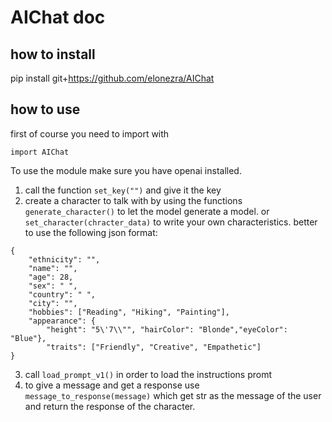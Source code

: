 # AIChat doc

## how to install

pip install git+https://github.com/elonezra/AIChat

## how to use

first of course you need to import with
```
import AIChat
```

To use the module make sure you have openai installed.

1. call the function ``set_key("")`` and give it the key
2. create a character to talk with by using the functions ``generate_character()``
to let the model generate a model. or ``set_character(chracter_data)`` to write your own characteristics. better to use the following json format:
```
{
    "ethnicity": "",
    "name": "",
    "age": 28,
    "sex": " ",
    "country": " ",
    "city": "",
    "hobbies": ["Reading", "Hiking", "Painting"],
    "appearance": {
        "height": "5\'7\\"", "hairColor": "Blonde","eyeColor": "Blue"},
        "traits": ["Friendly", "Creative", "Empathetic"]
}
```
3. call ``load_prompt_v1()`` in order to load the instructions promt
4. to give a message and get a response use ``message_to_response(message)`` which get str as the message of the user and return the response of the character.

